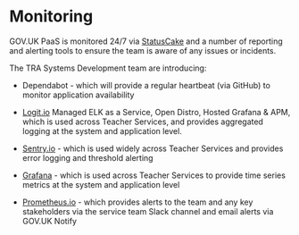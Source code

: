 # Monitoring

GOV.UK PaaS is monitored 24/7 via [StatusCake](https://www.statuscake.com/) and a number of reporting and alerting tools to ensure the team is aware of any issues or incidents.

The TRA Systems Development team are introducing:

* Dependabot - which will provide a regular heartbeat (via GitHub) to monitor application availability

* [Logit.io](http://logit.io/) Managed ELK as a Service, Open Distro, Hosted Grafana & APM, which is used across Teacher Services, and provides aggregated logging at the system and application level. 

* [Sentry.io](http://sentry.io/) - which is used widely across Teacher Services and provides error logging and threshold alerting

* [Grafana](https://grafana.com/) - which is used across Teacher Services to provide time series metrics at the system and application level

* [Prometheus.io](http://prometheus.io/) - which provides alerts to the team and any key stakeholders via the service team Slack channel and email alerts via GOV.UK Notify
